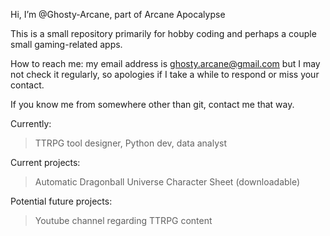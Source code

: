 Hi, I’m @Ghosty-Arcane, part of Arcane Apocalypse

This is a small repository primarily for hobby coding and perhaps a couple small gaming-related apps.

How to reach me: my email address is ghosty.arcane@gmail.com but I may not check it regularly, so apologies if I take a while to respond or miss your contact.

If you know me from somewhere other than git, contact me that way.

Currently:

> TTRPG tool designer, Python dev, data analyst

Current projects:

> Automatic Dragonball Universe Character Sheet (downloadable)

Potential future projects:

> Youtube channel regarding TTRPG content

